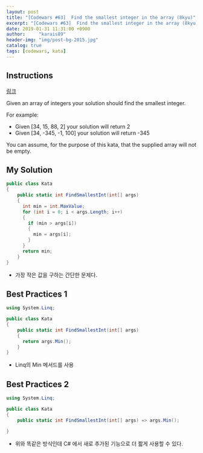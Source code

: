 ```yaml
---
layout: post
title: "[Codewars #63]  Find the smallest integer in the array (8kyu)"
excerpt: "[Codewars #63]  Find the smallest integer in the array (8kyu) 문제 풀이"
date: 2019-01-31 11:31:00 +0900
author:     "karais89"
header-img: "img/post-bg-2015.jpg"
catalog: true
tags: [codewars, kata]
---
```


## Instructions

[링크](https://www.codewars.com/kata/55a2d7ebe362935a210000b2/train/csharp)

Given an array of integers your solution should find the smallest integer.

For example:

- Given [34, 15, 88, 2] your solution will return 2
- Given [34, -345, -1, 100] your solution will return -345

You can assume, for the purpose of this kata, that the supplied array will not be empty.

## My Solution

```csharp
public class Kata
{
    public static int FindSmallestInt(int[] args)
    {
      int min = int.MaxValue;
      for (int i = 0; i < args.Length; i++)
      {
        if (min > args[i])
        {
          min = args[i];
        }
      }
      return min;
    }
}
```

- 가장 작은 값을 구하는 간단한 문제다.

## Best Practices 1

```csharp
using System.Linq;

public class Kata
{
    public static int FindSmallestInt(int[] args)
    {
      return args.Min();
    }
}
```

- Linq의 Min 메서드를 사용

## Best Practices 2

```csharp
using System.Linq;

public class Kata
{
    public static int FindSmallestInt(int[] args) => args.Min();

}
```

- 위와 똑같은 방식인데 C# 에서 새로 추가된 기능으로 더 짧게 사용할 수 있다.